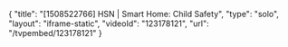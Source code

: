 {
    "title": "[1508522766] HSN | Smart Home: Child Safety",
    "type": "solo",
    "layout": "iframe-static",
    "videoId": "123178121",
    "url": "\/tvpembed\/123178121"
}